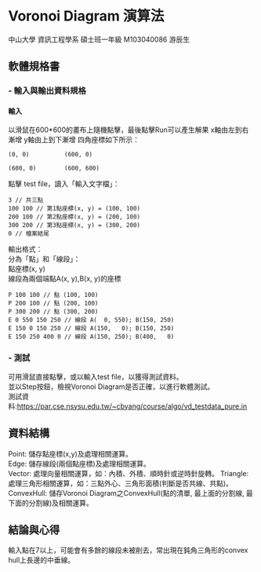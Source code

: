 # Voronoi Diagram 演算法
中山大學 資訊工程學系 碩士班一年級 M103040086 游辰生

## 軟體規格書
### - 輸入與輸出資料規格
#### 輸入
以滑鼠在600*600的畫布上隨機點擊，最後點擊Run可以產生解果
x軸由左到右漸增
y軸由上到下漸增
四角座標如下所示：
```
(0, 0)          (600, 0)

(600, 0)        (600, 600)
```
點擊 test file，讀入「輸入文字檔」：  
```
3 // 共三點
100 100 // 第1點座標(x, y) = (100, 100)
200 100 // 第2點座標(x, y) = (200, 100)
300 200 // 第3點座標(x, y) = (300, 200)
0 // 檔案結尾
```
輸出格式：  
分為「點」和「線段」：  
點座標(x, y)  
線段為兩個端點A(x, y),B(x, y)的座標  

```
P 100 100 // 點 (100, 100)
P 200 100 // 點 (200, 100)
P 300 200 // 點 (300, 200)
E 0 550 150 250 // 線段 A(  0, 550); B(150, 250)
E 150 0 150 250 // 線段 A(150,   0); B(150, 250)
E 150 250 400 0 // 線段 A(150, 250); B(400,   0)

```
### - 測試
可用滑鼠直接點擊，或以輸入test file，以獲得測試資料。  
並以Step按鈕，檢視Voronoi Diagram是否正確，以進行軟體測試。  
測試資料:https://par.cse.nsysu.edu.tw/~cbyang/course/algo/vd_testdata_pure.in

## 資料結構
Point: 儲存點座標(x,y)及處理相關運算。  
Edge: 儲存線段(兩個點座標)及處理相關運算。  
Vector: 處理向量相關運算，如：內積、外積、順時針或逆時針旋轉。
Triangle: 處理三角形相關運算，如：三點外心、三角形面積(判斷是否共線、共點)。
ConvexHull: 儲存Voronoi Diagram之ConvexHull(點的清單, 最上面的分割線, 最下面的分割線)及相關運算。

## 結論與心得
輸入點在7以上，可能會有多餘的線段未被削去，常出現在鈍角三角形的convex hull上長邊的中垂線。
